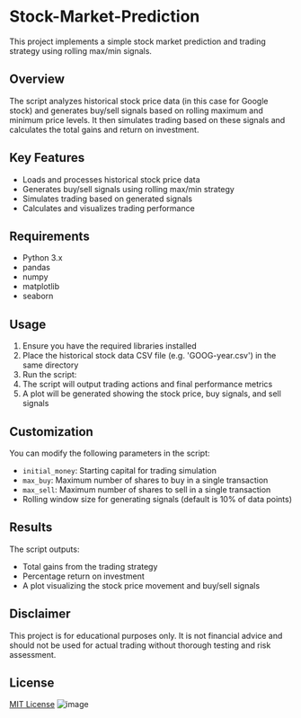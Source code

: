 # Stock-Market-Prediction


This project implements a simple stock market prediction and trading strategy using rolling max/min signals.

## Overview

The script analyzes historical stock price data (in this case for Google stock) and generates buy/sell signals based on rolling maximum and minimum price levels. It then simulates trading based on these signals and calculates the total gains and return on investment.

## Key Features

- Loads and processes historical stock price data
- Generates buy/sell signals using rolling max/min strategy  
- Simulates trading based on generated signals
- Calculates and visualizes trading performance

## Requirements

- Python 3.x
- pandas
- numpy  
- matplotlib
- seaborn

## Usage

1. Ensure you have the required libraries installed
2. Place the historical stock data CSV file (e.g. 'GOOG-year.csv') in the same directory
3. Run the script:
4. The script will output trading actions and final performance metrics
5. A plot will be generated showing the stock price, buy signals, and sell signals

## Customization

You can modify the following parameters in the script:

- `initial_money`: Starting capital for trading simulation
- `max_buy`: Maximum number of shares to buy in a single transaction  
- `max_sell`: Maximum number of shares to sell in a single transaction
- Rolling window size for generating signals (default is 10% of data points)

## Results

The script outputs:
- Total gains from the trading strategy
- Percentage return on investment
- A plot visualizing the stock price movement and buy/sell signals

## Disclaimer

This project is for educational purposes only. It is not financial advice and should not be used for actual trading without thorough testing and risk assessment.

## License

[MIT License](LICENSE)
![image](https://github.com/user-attachments/assets/ded59882-43d6-4977-b232-098919755570)
